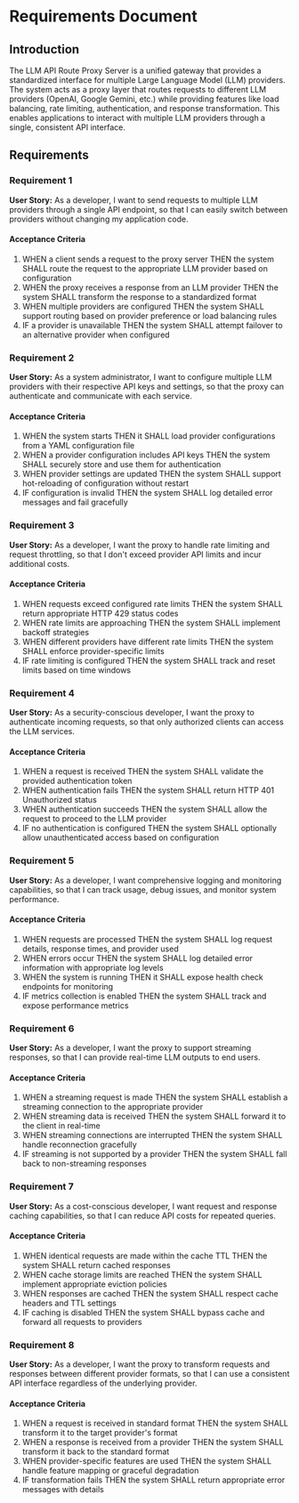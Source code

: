 # Requirements Document

## Introduction

The LLM API Route Proxy Server is a unified gateway that provides a standardized interface for multiple Large Language Model (LLM) providers. The system acts as a proxy layer that routes requests to different LLM providers (OpenAI, Google Gemini, etc.) while providing features like load balancing, rate limiting, authentication, and response transformation. This enables applications to interact with multiple LLM providers through a single, consistent API interface.

## Requirements

### Requirement 1

**User Story:** As a developer, I want to send requests to multiple LLM providers through a single API endpoint, so that I can easily switch between providers without changing my application code.

#### Acceptance Criteria

1. WHEN a client sends a request to the proxy server THEN the system SHALL route the request to the appropriate LLM provider based on configuration
2. WHEN the proxy receives a response from an LLM provider THEN the system SHALL transform the response to a standardized format
3. WHEN multiple providers are configured THEN the system SHALL support routing based on provider preference or load balancing rules
4. IF a provider is unavailable THEN the system SHALL attempt failover to an alternative provider when configured

### Requirement 2

**User Story:** As a system administrator, I want to configure multiple LLM providers with their respective API keys and settings, so that the proxy can authenticate and communicate with each service.

#### Acceptance Criteria

1. WHEN the system starts THEN it SHALL load provider configurations from a YAML configuration file
2. WHEN a provider configuration includes API keys THEN the system SHALL securely store and use them for authentication
3. WHEN provider settings are updated THEN the system SHALL support hot-reloading of configuration without restart
4. IF configuration is invalid THEN the system SHALL log detailed error messages and fail gracefully

### Requirement 3

**User Story:** As a developer, I want the proxy to handle rate limiting and request throttling, so that I don't exceed provider API limits and incur additional costs.

#### Acceptance Criteria

1. WHEN requests exceed configured rate limits THEN the system SHALL return appropriate HTTP 429 status codes
2. WHEN rate limits are approaching THEN the system SHALL implement backoff strategies
3. WHEN different providers have different rate limits THEN the system SHALL enforce provider-specific limits
4. IF rate limiting is configured THEN the system SHALL track and reset limits based on time windows

### Requirement 4

**User Story:** As a security-conscious developer, I want the proxy to authenticate incoming requests, so that only authorized clients can access the LLM services.

#### Acceptance Criteria

1. WHEN a request is received THEN the system SHALL validate the provided authentication token
2. WHEN authentication fails THEN the system SHALL return HTTP 401 Unauthorized status
3. WHEN authentication succeeds THEN the system SHALL allow the request to proceed to the LLM provider
4. IF no authentication is configured THEN the system SHALL optionally allow unauthenticated access based on configuration

### Requirement 5

**User Story:** As a developer, I want comprehensive logging and monitoring capabilities, so that I can track usage, debug issues, and monitor system performance.

#### Acceptance Criteria

1. WHEN requests are processed THEN the system SHALL log request details, response times, and provider used
2. WHEN errors occur THEN the system SHALL log detailed error information with appropriate log levels
3. WHEN the system is running THEN it SHALL expose health check endpoints for monitoring
4. IF metrics collection is enabled THEN the system SHALL track and expose performance metrics

### Requirement 6

**User Story:** As a developer, I want the proxy to support streaming responses, so that I can provide real-time LLM outputs to end users.

#### Acceptance Criteria

1. WHEN a streaming request is made THEN the system SHALL establish a streaming connection to the appropriate provider
2. WHEN streaming data is received THEN the system SHALL forward it to the client in real-time
3. WHEN streaming connections are interrupted THEN the system SHALL handle reconnection gracefully
4. IF streaming is not supported by a provider THEN the system SHALL fall back to non-streaming responses

### Requirement 7

**User Story:** As a cost-conscious developer, I want request and response caching capabilities, so that I can reduce API costs for repeated queries.

#### Acceptance Criteria

1. WHEN identical requests are made within the cache TTL THEN the system SHALL return cached responses
2. WHEN cache storage limits are reached THEN the system SHALL implement appropriate eviction policies
3. WHEN responses are cached THEN the system SHALL respect cache headers and TTL settings
4. IF caching is disabled THEN the system SHALL bypass cache and forward all requests to providers

### Requirement 8

**User Story:** As a developer, I want the proxy to transform requests and responses between different provider formats, so that I can use a consistent API interface regardless of the underlying provider.

#### Acceptance Criteria

1. WHEN a request is received in standard format THEN the system SHALL transform it to the target provider's format
2. WHEN a response is received from a provider THEN the system SHALL transform it back to the standard format
3. WHEN provider-specific features are used THEN the system SHALL handle feature mapping or graceful degradation
4. IF transformation fails THEN the system SHALL return appropriate error messages with details